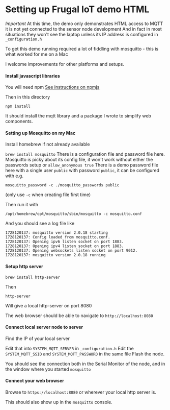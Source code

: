 # Setting up Frugal IoT demo HTML

*Important* At this time, the demo only demonstrates HTML access to MQTT
it is not yet connected to the sensor node development
And in fact in most situations they won't see the laptop unless its 
IP address is configured in `_configuration.h`

To get this demo running required a lot of fiddling
with mosquitto - this is what worked for me on a Mac

I welcome improvements for other platforms and setups.
#### Install javascript libraries
You will need npm [See instructions on npmjs](https://docs.npmjs.com/downloading-and-installing-node-js-and-npm)

Then in this directory
```aiignore
npm install
```
It should install the mqtt library and a package I wrote to simplify web components. 
#### Setting up Mosquitto on my Mac
Install homebrew if not already available

```brew install mosquitto```
There is a configuration file and password file here.
Mosquitto is picky about its config file, it won't work without either the passwords setup or `allow_anonymous true`
There is a demo password file here 
with a single user `public` with password `public`, 
it can be configured with e.g. 
```
mosquitto_password -c ./mosquitto_passwords public
```
(only use `-c` when creating file first time)

Then run it with
```
/opt/homebrew/opt/mosquitto/sbin/mosquitto -c mosquitto.conf
```
And you should see a log file like
```
1728120137: mosquitto version 2.0.18 starting
1728120137: Config loaded from mosquitto.conf.
1728120137: Opening ipv6 listen socket on port 1883.
1728120137: Opening ipv4 listen socket on port 1883.
1728120137: Opening websockets listen socket on port 9012.
1728120137: mosquitto version 2.0.18 running
```
#### Setup http server
```aiignore
brew install http-server
```
Then 
```
http-server
```
Will give a local http-server on port 8080

The web browser should be able to navigate to `http://localhost:8080`
#### Connect local server node to server

Find the IP of your local server

Edit that into `SYSTEM_MQTT_SERVER` in `_configuration.h`
Edit the `SYSTEM_MQTT_SSID` and `SYSTEM_MQTT_PASSWORD` in the same file
Flash the node. 

You should see the connection both in the Serial Monitor of the node, 
and in the window where you started `mosquitto`

#### Connect your web browser
Browse to `https://localhost:8080` or wherever your local http server is.

This should also show up in the `mosquitto` console.

